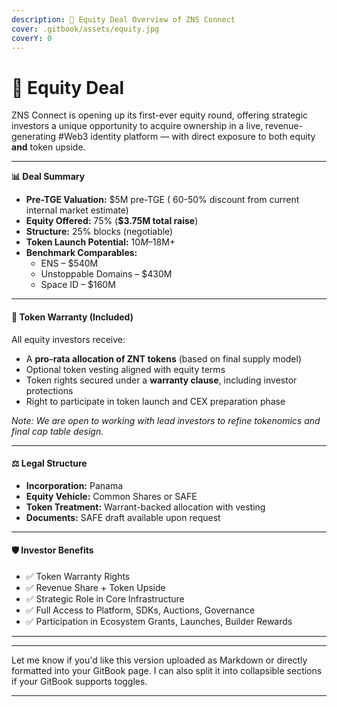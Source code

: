 ```yaml
---
description: 💼 Equity Deal Overview of ZNS Connect
cover: .gitbook/assets/equity.jpg
coverY: 0
---
```


# 🏫 Equity Deal

ZNS Connect is opening up its first-ever equity round, offering strategic investors a unique opportunity to acquire ownership in a live, revenue-generating #Web3 identity platform — with direct exposure to both equity **and** token upside.

***



**📊 Deal Summary**

* **Pre-TGE Valuation:** $5M pre-TGE (  60-50% discount from current internal market estimate)
* **Equity Offered:** 75% (**$3.75M total raise**)
* **Structure:** 25% blocks (negotiable)
* **Token Launch Potential:** $10M–$18M+
* **Benchmark Comparables:**
  * ENS – $540M
  * Unstoppable Domains – $430M
  * Space ID – $160M

***

#### 🔐 **Token Warranty (Included)**

All equity investors receive:

* A **pro-rata allocation of ZNT tokens** (based on final supply model)
* Optional token vesting aligned with equity terms
* Token rights secured under a **warranty clause**, including investor protections
* Right to participate in token launch and CEX preparation phase

_Note: We are open to working with lead investors to refine tokenomics and final cap table design._

***

#### ⚖️ Legal Structure

* **Incorporation:** Panama
* **Equity Vehicle:** Common Shares or SAFE
* **Token Treatment:** Warrant-backed allocation with vesting
* **Documents:** SAFE draft available upon request

***

#### 🛡️ Investor Benefits

* ✅ Token Warranty Rights
* ✅ Revenue Share + Token Upside
* ✅ Strategic Role in Core Infrastructure
* ✅ Full Access to Platform, SDKs, Auctions, Governance
* ✅ Participation in Ecosystem Grants, Launches, Builder Rewards

***



***

Let me know if you'd like this version uploaded as Markdown or directly formatted into your GitBook page. I can also split it into collapsible sections if your GitBook supports toggles.

***
